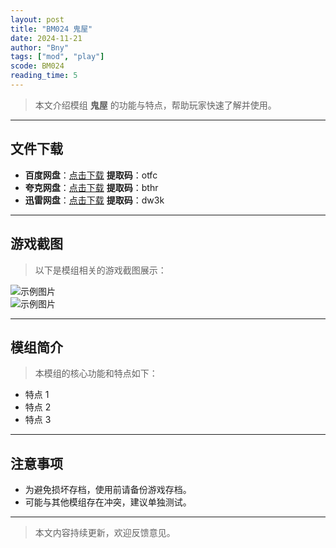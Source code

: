 ```yaml
---
layout: post
title: "BM024 鬼屋"
date: 2024-11-21
author: "Bny"
tags: ["mod", "play"]
scode: BM024
reading_time: 5
---
```


> 本文介绍模组 **鬼屋** 的功能与特点，帮助玩家快速了解并使用。

---





## 文件下载
- **百度网盘**：[点击下载](https://pan.baidu.com/s/1RRhgXr74-9jCcuWOM3pkKg?pwd=otfc)  **提取码**：otfc  
- **夸克网盘**：[点击下载](https://pan.quark.cn/s/a26388b7c6e3?pwd=bthr)  **提取码**：bthr  
- **迅雷网盘**：[点击下载](https://pan.xunlei.com/s/VOCCb_O_IeXK2RN4MTAx7NJ6A1?pwd=dw3k)  **提取码**：dw3k  

---

## 游戏截图
> 以下是模组相关的游戏截图展示：

![示例图片](https://example.com/screenshot1.jpg)  
![示例图片](https://example.com/screenshot2.jpg)

---

## 模组简介
> 本模组的核心功能和特点如下：
- 特点 1
- 特点 2
- 特点 3

---

## 注意事项
- 为避免损坏存档，使用前请备份游戏存档。
- 可能与其他模组存在冲突，建议单独测试。

---

> 本文内容持续更新，欢迎反馈意见。
